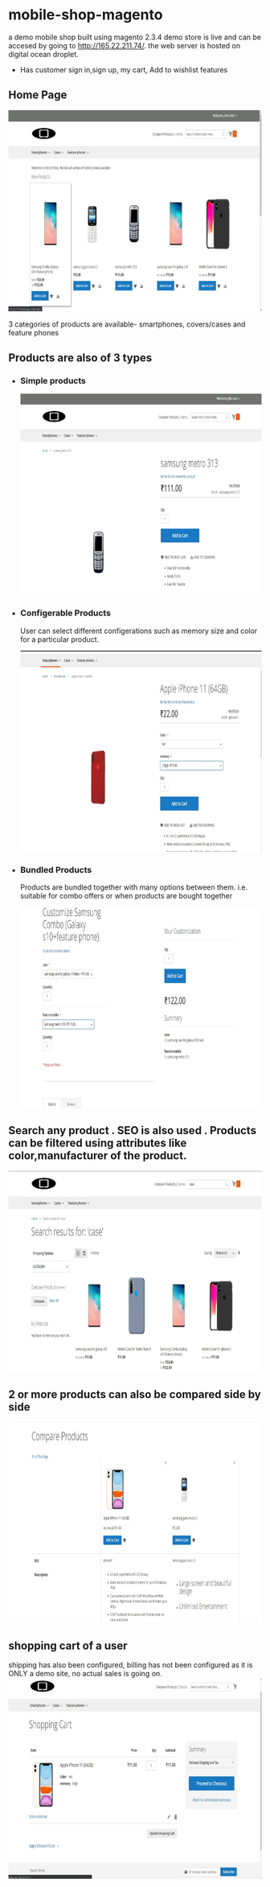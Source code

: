 # mobile-shop-magento
a demo mobile shop built using magento 2.3.4
demo store is live and can be accesed by going to http://165.22.211.74/. the web server is hosted on digital ocean droplet.
<ul>
<li>Has customer sign in,sign up, my cart, Add to wishlist features</li>
</ul>

<h2><b>Home Page</b></h2>
<img src="home.jpg" width="700" height="400" >

<p> 3 categories of products are available- smartphones, covers/cases and feature phones</p>
<h2> Products are also of 3 types </h2>
<ul>
<li>
<h3>Simple products</h3>
<img src="smpprod.jpg" width="700" height="400" >
</li>
<li>
<h3>Configerable Products</h3>
<p> User can select different configerations such as memory size and color for a particular product.</p>
<img src="confgp.jpg" width="700" height="400" >
</li>
<li>
<h3>Bundled Products </h3>
<p> Products are bundled together with many options between them. i.e. suitable for combo offers or when products are bought together </p>
<img src="bundle.jpg" width="700" height="400" >
</li>
</ul>
<h2> Search any product . SEO is also used . Products can be filtered using attributes like color,manufacturer of the product. </h2>
<img src="search.jpg" width="700" height="400" >
<h2> 2 or more products can also be compared side by side </h2>
<img src="compare.jpg" width="700" height="400" >
<h2> shopping cart of a user </h2>
<p> shipping has also been configured, billing has not been configured as it is ONLY a demo site, no actual sales is going on.
<img src="kart.jpg" width="700" height="400" >


